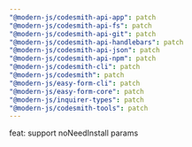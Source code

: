 ```yaml
---
"@modern-js/codesmith-api-app": patch
"@modern-js/codesmith-api-fs": patch
"@modern-js/codesmith-api-git": patch
"@modern-js/codesmith-api-handlebars": patch
"@modern-js/codesmith-api-json": patch
"@modern-js/codesmith-api-npm": patch
"@modern-js/codesmith-cli": patch
"@modern-js/codesmith": patch
"@modern-js/easy-form-cli": patch
"@modern-js/easy-form-core": patch
"@modern-js/inquirer-types": patch
"@modern-js/codesmith-tools": patch
---
```


feat: support noNeedInstall params
